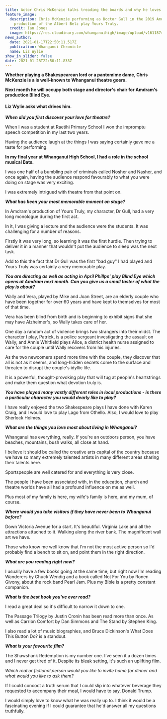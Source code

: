 ```yaml
---
title: Actor Chris McKenzie talks treading the boards and why he loves Whanganui
feature_image:
  description: Chris McKenzie performing as Doctor Gull in the 2019 Amdram
    production of the Albert Belz play Yours Truly.
  credit: Ian Jones
  image: https://res.cloudinary.com/whanganuihigh/image/upload/v1611874405/News/Chris_McKenzie._Chron_18.1.21.jpg
news_author:
  date: 2021-01-17T22:50:11.517Z
  publication: Whanganui Chronicle
  name: Liz Wylie
show_in_slider: false
date: 2021-01-28T22:50:11.833Z
---
```

**Whether playing a Shakespearean lord or a pantomime dame, Chris McKenzie is a is well-known to Whanganui theatre goers.**

**Next month he will occupy both stage and director's chair for Amdram's production Blind Eye.**

#### Liz Wylie asks what drives him.

***When did you first discover your love for theatre?***

When I was a student at Raetihi Primary School I won the impromptu speech competition in my last two years.

Having the audience laugh at the things I was saying certainly gave me a taste for performing.

**In my final year at Whanganui High School, I had a role in the school musical Bats.**

I was one half of a bumbling pair of criminals called Nosher and Nasher, and once again, having the audience respond favourably to what you were doing on stage was very exciting.

I was extremely intrigued with theatre from that point on.

***What has been your most memorable moment on stage?***

In Amdram's production of Yours Truly, my character, Dr Gull, had a very long monologue during the first act.

In it, I was giving a lecture and the audience were the students. It was challenging for a number of reasons.

Firstly it was very long, so learning it was the first hurdle. Then trying to deliver it in a manner that wouldn't put the audience to sleep was the next task.

Add to this the fact that Dr Gull was the first "bad guy" I had played and Yours Truly was certainly a very memorable play.

***You are directing as well as acting in April Phillps' play Blind Eye which opens at Amdram next month. Can you give us a small taster of what the play is about?***

Wally and Vera, played by Mike and Joan Street, are an elderly couple who have been together for over 60 years and have kept to themselves for most of that time.

Vera has been blind from birth and is beginning to exhibit signs that she may have Alzheimer's, so Wally takes care of her.

One day a random act of violence brings two strangers into their midst. The character I play, Patrick, is a police sergeant investigating the assault on Wally, and Annie Whitfield plays Alice, a district health nurse assigned to care for the couple until Wally recovers from his injuries.

As the two newcomers spend more time with the couple, they discover that all is not as it seems, and long-hidden secrets come to the surface and threaten to disrupt the couple's idyllic life.

It is a powerful, thought-provoking play that will tug at people's heartstrings and make them question what devotion truly is.

***You have played many vastly different roles in local productions - is there a particular character you would dearly like to play?***

I have really enjoyed the two Shakespeare plays I have done with Karen Craig, and I would love to play Lago from Othello. Also, I would love to play Sherlock Holmes.

***What are the things you love most about living in Whanganui?***

Whanganui has everything, really. If you're an outdoors person, you have beaches, mountains, bush walks, all close at hand.

I believe it should be called the creative arts capital of the country because we have so many extremely talented artists in many different areas sharing their talents here.

Sportspeople are well catered for and everything is very close.

The people I have been associated with, in the education, church and theatre worlds have all had a profound influence on me as well.

Plus most of my family is here, my wife's family is here, and my mum, of course.

***Where would you take visitors if they have never been to Whanganui before?***

Down Victoria Avenue for a start. It's beautiful. Virginia Lake and all the attractions attached to it. Walking along the river bank. The magnificent wall art we have.

Those who know me well know that I'm not the most active person so I'd probably find a bench to sit on, and point them in the right direction.

***What are you reading right now?***

I usually have a few books going at the same time, but right now I'm reading Wanderers by Chuck Wendig and a book called Not For You by Ronen Givony, about the rock band Pearl Jam. Plus my Bible is a pretty constant companion.

***What is the best book you've ever read?***

I read a great deal so it's difficult to narrow it down to one.

The Passage Trilogy by Justin Cronin has been read more than once. As well as Carrion Comfort by Dan Simmons and The Stand by Stephen King.

I also read a lot of music biographies, and Bruce Dickinson's What Does This Button Do? is a standout.

***What is your favourite film?***

The Shawshank Redemption is my number one. I've seen it a dozen times and I never get tired of it. Despite its bleak setting, it's such an uplifting film.

*Which real or fictional person would you like to invite home for dinner and what would you like to ask them?*

If I could concoct a truth serum that I could slip into whatever beverage they requested to accompany their meal, I would have to say, Donald Trump.

I would simply love to know what he was really up to. I think it would be a fascinating evening if I could guarantee that he'd answer all my questions truthfully.
